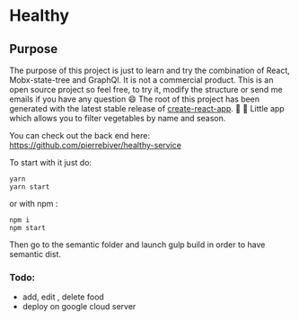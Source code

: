 # Healthy


## Purpose
The purpose of this project is just to learn and try the combination of React, Mobx-state-tree and GraphQl. It is not a commercial product. This is an open source project so feel free, to try it, modify the structure or send me emails if you have any question :smile: 
The root of this project has been generated with the latest stable release of [create-react-app](https://github.com/facebookincubator/create-react-app). :herb: :mushroom: Little app which allows you to filter vegetables by name and season.


You can check out the back end here:
https://github.com/pierrebiver/healthy-service


To start with it just do:
```
yarn
yarn start
```
or with npm :
```
npm i
npm start
```

Then go to the semantic folder and launch gulp build in order to have semantic dist.

### Todo:
-   add, edit , delete food
- deploy on google cloud server
